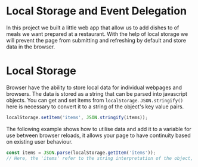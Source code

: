 # Local Storage and Event Delegation

In this project we built a little web app that allow us to add dishes to of meals we want prepared at a restaurant. With the help of local storage we will prevent the page from submitting and refreshing by default and store data in the browser.

# Local Storage

Browser have the ability to store local data for individual webpages and browsers. The data is stored as a string that can be parsed into javascript objects. You can get and set items from `localStorage`.
`JSON.stringify()` here is necessary to convert it to a string of the object's key value pairs.

```javascript
localStorage.setItem('items', JSON.stringify(items));
```
The following example shows how to utilise data and add it to a variable for use between browser reloads, it allows your page to have continuity based on existing user behaviour.

```javascript
const items = JSON.parse(localStorage.getItem('items')); 
// Here, the 'items' refer to the string interpretation of the object, whilst JSON.parse converts the string back to a javascript object, ready for use.
```
